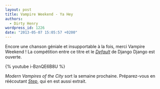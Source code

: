```yaml
---
layout: post
title: Vampire Weekend - Ya Hey
authors:
  - Dirty Henry
wordpress_id: 1226
date: "2013-05-07 15:05:57 +0200"
---
```


Encore une chanson géniale et insupportable à la fois, merci Vampire Weekend !
La compétition entre ce titre et le [_Default_][1] de Django Django est ouverte.

{% youtube i-BznQE6B8U %}

_Modern Vampires of the City_ sort la semaine prochaine. Préparez-vous en
réécoutant [_Step_][2], qui en est aussi extrait.

[1]: https://youtu.be/DDjpOrlfh0Y
[2]: https://deadrooster.org/vampire-weekend-step/
